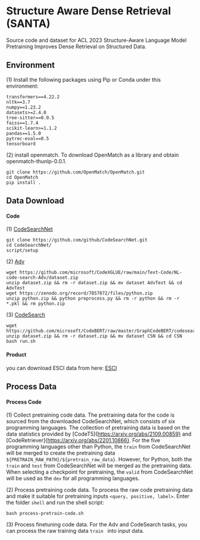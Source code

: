 # Structure Aware Dense Retrieval (SANTA)

Source code and dataset for ACL 2023 Structure-Aware Language Model Pretraining Improves Dense Retrieval on Structured Data.

## Environment
(1) Install the following packages using Pip or Conda under this environment:
```
transformers==4.22.2
nltk==3.7
numpy==1.23.2
datasets>=2.4.0
tree-sitter==0.0.5
faiss==1.7.4
scikit-learn>=1.1.2
pandas==1.5.0
pytrec-eval==0.5
tensorboard

```
(2) install openmatch. To download OpenMatch as a library and obtain openmatch-thunlp-0.0.1.
```
git clone https://github.com/OpenMatch/OpenMatch.git
cd OpenMatch
pip install .
```
## Data Download
#### Code
(1) [CodeSearchNet](https://github.com/github/CodeSearchNet)
```
git clone https://github.com/github/CodeSearchNet.git
cd CodeSearchNet/
script/setup
```

(2) [Adv](https://github.com/microsoft/CodeXGLUE/tree/main/Text-Code/NL-code-search-Adv)
```
wget https://github.com/microsoft/CodeXGLUE/raw/main/Text-Code/NL-code-search-Adv/dataset.zip
unzip dataset.zip && rm -r dataset.zip && mv dataset AdvTest && cd AdvTest
wget https://zenodo.org/record/7857872/files/python.zip
unzip python.zip && python preprocess.py && rm -r python && rm -r *.pkl && rm python.zip
```

(3) [CodeSearch](https://github.com/microsoft/CodeBERT/tree/master/GraphCodeBERT/codesearch)
```
wget https://github.com/microsoft/CodeBERT/raw/master/GraphCodeBERT/codesearch/dataset.zip
unzip dataset.zip && rm -r dataset.zip && mv dataset CSN && cd CSN
bash run.sh 
```
#### Product
you can download ESCI data from here: [ESCI](https://github.com/amazon-science/esci-data/tree/main/shopping_queries_dataset)

## Process Data
#### Process Code 
(1) Collect pretraining code data.
The pretraining data for the code is sourced from the downloaded CodeSearchNet, which consists of six programming languages. The collection of pretraining data is based on the data statistics provided by [CodeT5]{https://arxiv.org/abs/2109.00859} and [CodeRetriever]{https://arxiv.org/abs/2201.10866}. For the five programming languages other than Python, the `train` from CodeSearchNet will be merged to create the pretraining data `${PRETRAIN_RAW_PATH}/${pretrain_raw_data}`. However, for Python, both the `train` and `test` from CodeSearchNet will be merged as the pretraining data. When selecting a checkpoint for pretraining, the `valid` from CodeSearchNet will be used as the `dev` for all programming languages. 

(2) Process pretraining code data.
To process the raw code pretraining data and make it suitable for pretraining inputs `<query, positive, label>`.
Enter the folder `shell` and run the shell script:
```
bash process-pretrain-code.sh
```
(3) Process finetuning code data.
For the Adv and CodeSearch tasks, you can process the raw training data  `train ` into input data.
